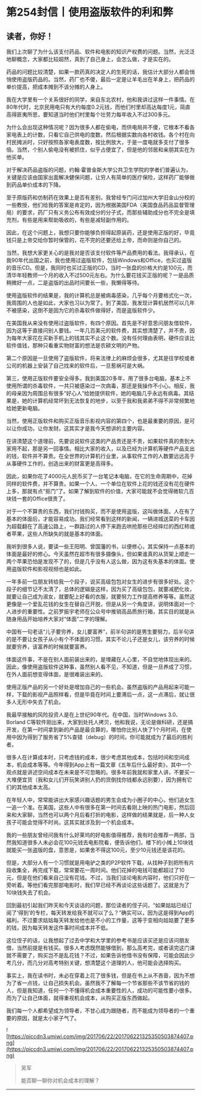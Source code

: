 # 第254封信丨使用盗版软件的利和弊

## 读者，你好！

我们上次聊了为什么该支付药品、软件和电影的知识产权费的问题。当然，光泛泛地聊概念，大家都比较超然，真到了自己身上，会怎么做，才是实在的。

药品的问题比较清楚，如果一款药真的决定人的生死的话，我估计大部分人都会悄悄使用盗版药品的。当然，药厂也不傻，最后一定是让羊毛出在羊身上，把药品的单价提高，把成本摊到不该分摊的人身上。

我在大学里有一个关系很好的同学，来自东北农村，他和我讲过这样一件事情。在80年代时，北京民用电只有大约每度0.2元钱，而他们村里却高达每度1元，简直高得匪夷所思，要知道当时他们村里每个壮劳力每年收入不过300多元。

为什么会出现这种情况呢？因为很多人都在偷电，而供电局并不傻，它根本不看各家电表上的计数，只看它自己供电的度数，然后根据实数向各村收钱。各个村在向村民摊派时，只好按照各家电表度数，按比例放大，于是一度电就多支付了很多倍。当然，个别人偷电没有被抓住，似乎占便宜了，但是他的邻居和亲朋其实在为他买单。

对于解决药品盗版的问题，约翰·霍普金斯大学公共卫生学院的学者们普遍认为，关键是应该由国家出面解决健保问题，让穷人有简单的医疗保险，这样药厂能够做到药品单价成本的下降。

至于原版药和仿制药在效果上是否有差别，我曾经专门问过加州大学旧金山分校的一些教授，他们给我的答案是肯定的，因为根据美国FDA（美国食品药品监督管理局）的要求，药厂只有义务公布有效成分的分子式，而那些辅助成分也不完全是填充剂，有些是用来帮助吸收的，有些是减轻副作用的。

因此，在这个问题上，我想只要你能够负担得起原装药，还是使用正版的好，毕竟钱只是上帝交给你暂时保管的，花不完的还要还给上帝，而命则是你自己的。

当然，我想大家更关心的是我对是否该支付软件等产品费用的看法。我得承认，在我90年代出国之前，我也使用过盗版软件，包括Windows和Office，也买过盗版的音乐CD。但是，我同时也买过正版的CD，当时一张盘的价格大约是100元，而清华年轻教师一个月的收入不过500元左右。为什么要花钱买正版的呢？一是品质稍微好一点，二是盗版的出品时间要长一些，我懒得等待。

使用盗版软件的结果是，我的计算机总是被病毒感染，几乎每个月要格式化一次，我周围的人也是如此，大家也习以为常了。到了美国，我发现计算机居然可以几年不被感染，这倒不是因为它的杀毒软件做得好，而是盗版软件少。

在美国我从来没有使用过盗版软件，有四个原因。首先是不好意思问朋友借软件，因为这等于直接问别人要钱。一年几百美元的软件费，其实想清楚了，并不贵，因为每年大家花在买新手机上的钱其实不止这个数。没有任何理由表明，硬件应该比软件值钱，那种只看重实物财富的想法是农耕文明的产物。

第二个原因是一旦使用了盗版软件，将来法律上的麻烦会很多，尤其是往学校或者公司的机器上安装了自己找来的软件后，一旦惹祸可是大祸。

第三，使用正版软件要安全得多。我到美国20多年，用了很多台电脑，基本上不使用所谓的杀毒软件，一共只被感染过一次病毒，那还是我操作不小心。相反，我的母亲因为周围总有很多“好心人”给她提供软件，她的电脑几乎永远有病毒。其结果是，她的计算机经常坏到无法恢复的地步，以至于我和我弟弟不得不非常频繁地给她更新电脑。

当然，使用正版软件和购买正版音乐影视内容的第四个，也是最重要的原因，是可以让你成功，让你发财。这其实才是我今天想讲的主要内容。

在讲清楚这个道理前，先要说说软件这类的产品贵还是不贵，如果软件真的贵到大家用不起，那是另一回事情。相比大家的收入，以及已经为计算机等硬件产品支出的钱，软件并不算贵。在全世界的计算机行业里，从事软件工作的人数要远远高于从事硬件工作的，创造出来的财富更是高得多。

因此，如果你花了4000元人民币买了一台笔记本电脑，在它的生命周期中，花掉同样的软件费，并不算贵。如果一个人、一个单位在软件上花的钱还没有花在硬件上多，那就有点“抠门”了。如果了解到软件的价值，大家可能就不会觉得微软几百块钱一套的Office很贵了。

对于一个不算贵的东西，我们付钱购买，而不是使用盗版，这叫做体面。人在有了基本的体面后，才能容易成功。我们经常看到这样的新闻，一辆进城送菜的卡车因为超载翻在了高速公路上，一群路过的人停下来跑去哄抢那些已经摔烂的西红柿或者苹果，这些人所缺失的就是基本的体面。

我听到很多人说，要读一些王阳明、曾国藩的书，以便修心，其实保持一点基本的体面是最好的修心。今天虽然在超市有很多摄像头，但如果谁真的从货架上顺走一两个苹果恐怕是发现不了的，但是几乎没有人这么做，因为这有失基本的体面。使用盗版软件和影视视频也是如此。

一年多前一位朋友转给我一个段子，说买高级包包对女生的进步有很多好处。这个段子的细节记不太清了，总体的逻辑是这样，因为买了高级包包，就要减肥化妆，就要让自己成为淑女，就要配上好看的衣服，就要努力工作提高修养等等。虽然这更像是一个爱乱花钱的女生在替自己开脱，但是从另一个角度讲，说明体面对一个人进步的重要性。之前罗振宇老师在公众号中推销高品质旅行箱，其实目的就是从随身用品开始培养大家对“体面”二字的理解。

中国有一句老话“儿子要穷养，女儿要富养”，前半句讲的是男生要努力，后半句讲的是不要让女孩子从小有个不体面的习惯。其实不论儿子还是女儿，该穷养的时候就要穷养，该富养的时候就要富养。

体面这件事，不是在别人面前装出来的，是埋藏在人心里，不自觉地体现出来的。因此，像使用盗版软件这种事，虽然别人看不见，不知道，但是一旦养成了习惯，在外人面前想变得体面，是很难装出来的。

使用正版产品的另一个好处是增加自己的一些机会。虽然盗版的产品用起来可能一样，下载的影视产品照样看，但是毕竟在时间上要滞后一点，这一点滞后，就让很多人无形中失去了机会。

我最早接触的风险投资人是在上世纪90年代。在中国，当时Windows 3.0、Borland C等软件刚出来，大家到处托人拷贝，他和我说，无论是做科研，还是搞开发，在第一时间拿到新的产品是最合算的，哪怕你比别人快了1个月时间，在使用中因为得到了服务省了5%查错（debug）的时间，你可能就成为了最后的胜利者。

很多人在计算成本时，只考虑钱的成本，很少考虑其他成本，包括时间和空间成本，机会成本等等。今年得到App上有一篇文章《五年后什么最好卖》，其中一个观点就是讲述空间成本在未来是不可忽略的。很多年前我就和家里人讲，不要买一大堆便宜货（我和女儿们开玩笑讲别人扔的货倒找你钱都永远别要），因为拥有它们的其他成本太高。

在年轻人中，常常能讲出大家感兴趣话题的男生会成为小圈子的中心，他们追女生一追一个准。在美国，这些人中有很多在第一时间去看刚上映的热门电影，然后回来和大家聊，当然也可以两个月后看打折的电影，这样做的结果就是，后一种人女孩子可能会觉得不时尚。这其实就涉及到一个机会成本。

我的一些朋友曾经问我有什么好莱坞的好电影值得推荐，我有时会推荐一两部，当然我知道很多人未必会花100元钱去电影院看，便告诉他们，楼下的小摊上10块钱就能买一张盗版的盘，意思是，如果舍不得这100元，至少10元钱还是该花的。

但是，大部分人有一个习惯就是用电驴之类的P2P软件下载，从找种子到把所有片段收集全，再完成下载，常常要花一周时间。他们花掉的电钱可能都超过了10元，但是在他们看来自己没有花钱。不过，当我们谈论电影内容时，他们只好在一旁听着。等他们看完那部电影时，我们早已经不再谈论这些话题了。这就是为了10块钱失去了机会。

回到最初引起我们昨天和今天谈话的问题，那位读者的侄子问，“如果姑姑已经订阅了‘得到’的专栏，每天转发给我不就可以了么？”确实可以，因为这是得到App的福利。不过要求姑姑每天转发给他也是不小的工作量，这等于变相向姑姑要了更多的钱，因为每天转发这件事时间成本并不低。

这位侄子的话，让我想起了过去中学和大学里的参考书是应该买还是应该问朋友借，当然前提是有钱买。很多人考虑既然能够借到，那么高考完，或者读完这门课就不需要了，购买岂不是乱花钱？不过，如果告诉他借书没有保障，可能会因此少考几分，而几分对高考特别关键，想清楚这个道理的人，他可能会选择购买。

事实上，我在读书时，未必在穿着上花了很多钱，但是在书上从不吝啬，因为不想为了省一点钱，让自己损失机会。虽然我不了解每一个节省那些不该节省的钱的人，但是我知道，任何一个不懂得机会成本重要性的人，成功的可能性要小很多。而为了让自己体面，就得重视机会成本，从购买正版东西做起。

我们每一个人都希望成为领导者，不甘心成为跟随者，而不能成为领导者的一个重要的原因，就是太小家子气了。

![https://piccdn3.umiwi.com/img/201706/22/201706221325350503874407.png](https://piccdn3.umiwi.com/img/201706/22/201706221325350503874407.png)

> 吴军
> 
> 能否聊一聊你对机会成本的理解？

---
